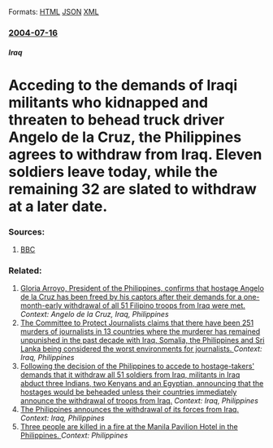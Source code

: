 
Formats: [HTML](/news/2004/07/16/acceding-to-the-demands-of-iraqi-militants-who-kidnapped-and-threaten-to-behead-truck-driver-angelo-de-la-cruz-the-philippines-agrees-to-w.html)  [JSON](/news/2004/07/16/acceding-to-the-demands-of-iraqi-militants-who-kidnapped-and-threaten-to-behead-truck-driver-angelo-de-la-cruz-the-philippines-agrees-to-w.json)  [XML](/news/2004/07/16/acceding-to-the-demands-of-iraqi-militants-who-kidnapped-and-threaten-to-behead-truck-driver-angelo-de-la-cruz-the-philippines-agrees-to-w.xml)  

### [2004-07-16](/news/2004/07/16/index.md)

##### Iraq
#  Acceding to the demands of Iraqi militants who kidnapped and threaten to behead truck driver Angelo de la Cruz, the Philippines agrees to withdraw from Iraq. Eleven soldiers leave today, while the remaining 32 are slated to withdraw at a later date. 




### Sources:

1. [BBC](http://news.bbc.co.uk/1/hi/world/middle_east/3898875.stm)

### Related:

1. [ Gloria Arroyo, President of the Philippines, confirms that hostage Angelo de la Cruz has been freed by his captors after their demands for a one-month-early withdrawal of all 51 Filipino troops from Iraq were met. ](/news/2004/07/20/gloria-arroyo-president-of-the-philippines-confirms-that-hostage-angelo-de-la-cruz-has-been-freed-by-his-captors-after-their-demands-for.md) _Context: Angelo de la Cruz, Iraq, Philippines_
2. [The Committee to Protect Journalists claims that there have been 251 murders of journalists in 13 countries where the murderer has remained unpunished in the past decade with Iraq, Somalia, the Philippines and Sri Lanka being considered the worst environments for journalists. ](/news/2011/06/1/the-committee-to-protect-journalists-claims-that-there-have-been-251-murders-of-journalists-in-13-countries-where-the-murderer-has-remained.md) _Context: Iraq, Philippines_
3. [ Following the decision of the Philippines to accede to hostage-takers' demands that it withdraw all 51 soldiers from Iraq, militants in Iraq abduct three Indians, two Kenyans and an Egyptian, announcing that the hostages would be beheaded unless their countries immediately announce the withdrawal of troops from Iraq.](/news/2004/07/21/following-the-decision-of-the-philippines-to-accede-to-hostage-takers-demands-that-it-withdraw-all-51-soldiers-from-iraq-militants-in-ira.md) _Context: Iraq, Philippines_
4. [ The Philippines announces the withdrawal of its forces from Iraq. ](/news/2004/07/12/the-philippines-announces-the-withdrawal-of-its-forces-from-iraq.md) _Context: Iraq, Philippines_
5. [Three people are killed in a fire at the Manila Pavilion Hotel in the Philippines. ](/news/2018/03/18/three-people-are-killed-in-a-fire-at-the-manila-pavilion-hotel-in-the-philippines.md) _Context: Philippines_
